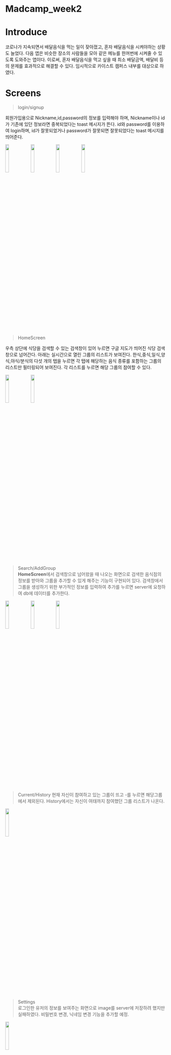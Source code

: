 # Madcamp_week2

# Introduce
코로나가 지속되면서 배달음식을 먹는 일이 잦아졌고, 혼자 배달음식을 시켜야하는 상황도 늘었다.
다음 앱은 비슷한 장소의 사람들을 모아 같은 메뉴를 한꺼번에 시켜줄 수 있도록 도와주는 앱이다. 이로써, 혼자 배달음식을 먹고 싶을 때 최소 배달금액, 배달비 등의 문제를 효과적으로 해결할 수 있다. 임시적으로 카이스트 캠퍼스 내부를 대상으로 하였다.   

# Screens
> login/signup 

회원가입용으로 Nickname,id,password의 정보를 입력해야 하며, Nickname이나 id가 기존에 있던 정보라면 중복되었다는 toast 메시지가 뜬다. id와 password를 이용하여 login하며, id가 잘못되었거나 password가 잘못되면 잘못되었다는 toast 메시지를 띄어준다.  

<img width="15%" src="https://user-images.githubusercontent.com/61463592/125501318-721b5c1e-d7f0-4bb6-8be7-60515b883035.png"/>  <img width="15%" src="https://user-images.githubusercontent.com/61463592/125504070-26cc3b55-b90d-424a-ae58-f81fd07a62f0.png"/> <img width="15%" src="https://user-images.githubusercontent.com/61463592/125504813-3594c8a0-b974-43dc-a7ae-97f394d7e895.png"/>  <img width="15%" src="https://user-images.githubusercontent.com/61463592/125504733-4b05eda2-cb77-465c-95cf-4b4eee766b3b.png"/>  




> HomeScreen

우측 상단에 식당을 검색할 수 있는 검색창이 있어 누르면 구글 지도가 띄어진 식당 검색창으로 넘어간다. 아래는 실시간으로 열린 그룹의 리스트가 보여진다. 한식,중식,일식,양식,야식/분식의 다섯 개의 탭을 누르면 각 탭에 해당하는 음식 종류를 포함하는 그룹의 리스트만 필터링되어 보여진다. 각 리스트를 누르면 해당 그룹의 참여할 수 있다.


<img width="15%" src="https://user-images.githubusercontent.com/61463592/125505356-c63d63ae-8281-4cfa-be99-a8b42da79743.png"/>  <img width="15%" src = "https://user-images.githubusercontent.com/61463592/125505471-de278fed-2540-4aa1-bd1d-9feffc17e312.png"/>




> Search/AddGroup  
**HomeScreen**에서 검색창으로 넘어왔을 때 나오는 화면으로 검색한 음식점의 정보를 받아와 그룹을 추가할 수 있게 해주는 기능이 구현되어 있다. 검색창에서 그룹을 생성하기 위한 부가적인 정보를 입력하여 추가를 누르면 server에 요청하여 db에 데이터를 추가한다.

<img width="15%" src = "https://user-images.githubusercontent.com/61463592/125516866-b9e7e1f2-3bcf-481a-a49b-95a194ef06d9.png"/>  <img width="15%" src = "![image](https://user-images.githubusercontent.com/61463592/125516952-50723fe4-715b-407c-9c6c-253df9f1a00a.png"/>  <img width="15%" src = "https://user-images.githubusercontent.com/61463592/125516987-ea8e6350-9333-4fd0-8e25-52b2f812a19a.png"/>
   



> Current/History
현재 자신이 참여하고 있는 그룹이 뜨고 -를 누르면 해당그룹에서 제외된다. History에서는 자신이 여태까지 참여했던 그룹 리스트가 나온다.

<img width="15%" src = "https://user-images.githubusercontent.com/61463592/125507259-f271df07-b362-40aa-ad30-edffbae140c1.png"/>



> Settings  
로그인한 유저의 정보를 보여주는 화면으로 image를 server에 저장하려 했지만 실패하였다. 비밀번호 변경, 닉네임 변경 기능을 추가할 예정.
<img width="15%" src = "https://user-images.githubusercontent.com/61463592/125506160-bc0673eb-ac67-4447-95a3-d621a7293fdf.png"/>

